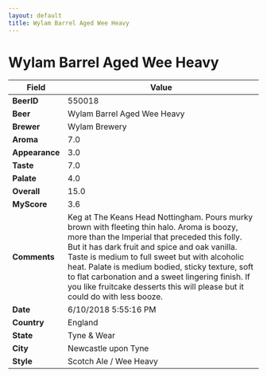 ```yaml
---
layout: default
title: Wylam Barrel Aged Wee Heavy
---
```


# Wylam Barrel Aged Wee Heavy

| Field         | Value     |
|---------------|-----------|
| **BeerID** | 550018 |
| **Beer** | Wylam Barrel Aged Wee Heavy |
| **Brewer** | Wylam Brewery |
| **Aroma** | 7.0 |
| **Appearance** | 3.0 |
| **Taste** | 7.0 |
| **Palate** | 4.0 |
| **Overall** | 15.0 |
| **MyScore** | 3.6 |
| **Comments** | Keg at The Keans Head Nottingham. Pours murky brown with fleeting thin halo. Aroma is boozy, more than the Imperial that preceded this folly. But it has dark fruit and spice and oak vanilla. Taste is medium to full sweet but with alcoholic heat. Palate is medium bodied, sticky texture, soft to flat carbonation and a sweet lingering finish. If you like fruitcake desserts this will please but it could do with less booze. |
| **Date** | 6/10/2018 5:55:16 PM |
| **Country** | England |
| **State** | Tyne &amp; Wear |
| **City** | Newcastle upon Tyne |
| **Style** | Scotch Ale / Wee Heavy |
